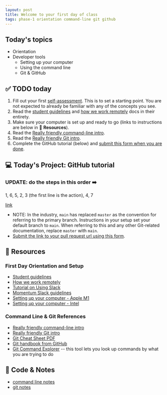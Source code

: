 ```yaml
---
layout: post
title: Welcome to your first day of class
tags: phase-1 orientation command-line git github
---
```


## Today's topics

- Orientation
- Developer tools
  - Setting up your computer
  - Using the command line
  - Git & GitHub

## ✅ TODO today

1. Fill out your first [self-assessment](https://classroom.momentumlearn.com). This is to set a starting point. You are not expected to already be familiar with any of the concepts you see.
2. Read the [student guidelines](https://github.com/momentumlearn/student-resources/blob/main/articles/student-guidelines.md) and [how we work remotely](https://github.com/momentumlearn/student-resources/blob/master/articles/working-remotely.md) docs in their entirety.
3. Make sure your computer is set up and ready to go (links to instructions are below in 🔖 **Resources**).
4. Read the [Really friendly command-line intro](https://drive.google.com/file/d/1InprtneRusVS6AeF5XU-SzYc-ExbRWMf/view?usp=sharing).
5. Read the [Really friendly Git intro](https://drive.google.com/file/d/1r7S30B0buECmHBanjFmTf98sYU71tI97/view?usp=sharing).
6. Complete the GitHub tutorial (below) and [submit this form when you are done](https://forms.gle/81WPdhk99yuDNHdx6).

## 💻 Today's Project: GitHub tutorial

### UPDATE: do the steps in this order ➡️

1, 6, 5, 2, 3 (the first line is the action), 4, 7

[link](https://product.hubspot.com/blog/git-and-github-tutorial-for-beginners)

- NOTE: In the industry, `main` has replaced `master` as the convention for referring to the primary branch. Instructions in your setup set your default branch to `main`. When referring to this and any other Git-related documentation, replace `master` with `main`.
- [Submit the link to your pull request url using this form](https://forms.gle/81WPdhk99yuDNHdx6).

## 🔖 Resources

### First Day Orientation and Setup

- [Student guidelines](https://github.com/momentumlearn/student-resources/blob/main/articles/student-guidelines.md)
- [How we work remotely](https://github.com/momentumlearn/student-resources/blob/master/articles/working-remotely.md)
- [Tutorial on Using Slack](https://slack.com/resources/using-slack/slack-tutorials)
- [Momentum Slack guidelines](https://docs.google.com/document/d/1updvgMnO2xAAfP46oW__d3-nhv4hPodW7WvxKWX87JA/edit)
- [Setting up your computer - Apple M1](https://www.notion.so/momentumlearn/Computer-Set-up-Instructions-M1-ec1d2bca911a467a97655127390e8209)
- [Setting up your computer - Intel](https://www.notion.so/momentumlearn/Computer-Set-up-Instructions-Intel-2e0afcab98d14153b8d41160b0e93e11)

### Command Line & Git References

- [Really friendly command-line intro](https://drive.google.com/file/d/1InprtneRusVS6AeF5XU-SzYc-ExbRWMf/view?usp=sharing)
- [Really friendly Git intro](https://drive.google.com/file/d/1r7S30B0buECmHBanjFmTf98sYU71tI97/view?usp=sharing)
- [Git Cheat Sheet PDF](https://education.github.com/git-cheat-sheet-education.pdf)
- [Git handbook from GitHub](https://guides.github.com/introduction/git-handbook/)
- [Git Command Explorer](https://gitexplorer.com/) -- this tool lets you look up commands by what you are trying to do

## 🦉 Code & Notes

- [command line notes](https://github.com/Momentum-Team-17/notes/blob/main/command-line.md)
- [git notes](https://github.com/Momentum-Team-17/notes/blob/main/git.md)
